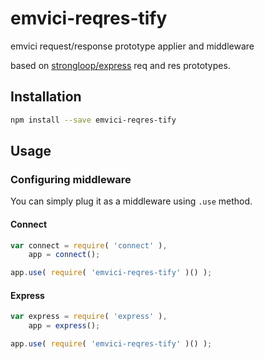 emvici-reqres-tify
==================

emvici request/response prototype applier and middleware

based on [strongloop/express](https://github.com/strongloop/express/) req and res prototypes.


## Installation

```bash
npm install --save emvici-reqres-tify
```

## Usage

### Configuring middleware

You can simply plug it as a middleware using `.use` method.

#### Connect

```js
var connect = require( 'connect' ),
    app = connect();

app.use( require( 'emvici-reqres-tify' )() );

```

#### Express

```js
var express = require( 'express' ),
    app = express();

app.use( require( 'emvici-reqres-tify' )() );

```
